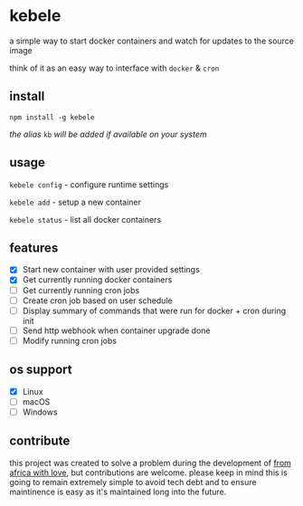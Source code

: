 # kebele

a simple way to start docker containers and watch for updates to the source image

think of it as an easy way to interface with `docker` & `cron`

## install

`npm install -g kebele`

*the alias* `kb` *will be added if available on your system*

## usage
`kebele config` - configure runtime settings

`kebele add` - setup a new container

`kebele status` - list all docker containers


## features
- [x] Start new container with user provided settings
- [x] Get currently running docker containers
- [ ] Get currently running cron jobs
- [ ] Create cron job based on user schedule
- [ ] Display summary of commands that were run for docker + cron during init
- [ ] Send http webhook when container upgrade done
- [ ] Modify running cron jobs

## os support
- [x] Linux
- [ ] macOS
- [ ] Windows

## contribute
this project was created to solve a problem during the development of [from africa with love](https://fromafri.ca), but contributions are welcome. please keep in mind this is going to remain extremely simple to avoid tech debt and to ensure maintinence is easy as it's maintained long into the future.